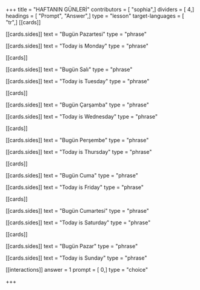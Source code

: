 +++
title = "HAFTANIN GÜNLERİ"
contributors = [ "sophia",]
dividers = [ 4,]
headings = [ "Prompt", "Answer",]
type = "lesson"
target-languages = [ "tr",]
[[cards]]

[[cards.sides]]
text = "Bugün Pazartesi"
type = "phrase"

[[cards.sides]]
text = "Today is Monday"
type = "phrase"

[[cards]]

[[cards.sides]]
text = "Bugün Salı"
type = "phrase"

[[cards.sides]]
text = "Today is Tuesday"
type = "phrase"

[[cards]]

[[cards.sides]]
text = "Bugün Çarşamba"
type = "phrase"

[[cards.sides]]
text = "Today is Wednesday"
type = "phrase"

[[cards]]

[[cards.sides]]
text = "Bugün Perşembe"
type = "phrase"

[[cards.sides]]
text = "Today is Thursday"
type = "phrase"

[[cards]]

[[cards.sides]]
text = "Bugün Cuma"
type = "phrase"

[[cards.sides]]
text = "Today is Friday"
type = "phrase"

[[cards]]

[[cards.sides]]
text = "Bugün Cumartesi"
type = "phrase"

[[cards.sides]]
text = "Today is Saturday"
type = "phrase"

[[cards]]

[[cards.sides]]
text = "Bugün Pazar"
type = "phrase"

[[cards.sides]]
text = "Today is Sunday"
type = "phrase"

[[interactions]]
answer = 1
prompt = [ 0,]
type = "choice"

+++
